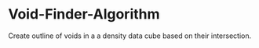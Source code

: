 # Void-Finder-Algorithm
Create outline of voids in a a density data cube based on their intersection.

